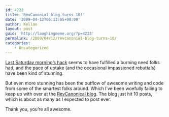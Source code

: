 ```yaml
---
id: 4223
title: 'RevCanonial blog turns 10!'
date: '2009-04-12T06:13:05+00:00'
author: Kellan
layout: post
guid: 'http://laughingmeme.org/?p=4223'
permalink: /2009/04/12/revcanonial-blog-turns-10/
categories:
    - Uncategorized
---
```


[Last Saturday morning’s hack](http://revcanonical.appspot.com/) seems to have fulfilled a burning need folks had, and the pace of uptake (and the occasional impassioned rebuttals) have been kind of stunning.

But even more stunning has been the outflow of awesome writing and code from some of the smartest folks around. Which I’ve been woefully failing to keep up with over at the [RevCanonical blog](http://revcanonical.wordpress.com/). The blog just hit 10 posts, which is about as many as I expected to post ever.

Thank you, you’re all awesome.